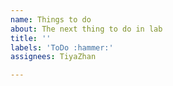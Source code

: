 ```yaml
---
name: Things to do
about: The next thing to do in lab
title: ''
labels: 'ToDo :hammer:'
assignees: TiyaZhan

---
```



